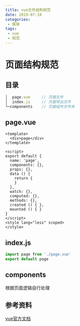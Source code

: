 ```yaml
---
title: vue文件结构规范
date: 2019-07-10
categories:
 - 框架
tags:
 - vue
 - 规范
---
```


# 页面结构规范

## 目录
```javascript
│  page.vue		// 页面文件
│  index.js		// 页面导出文件
└─components	// 页面组件文件夹

```

## page.vue

```vue
<template>
  <div>page</div>
</template>

<script>
export default {
  name: 'page',
  components: {},
  props: {},
  data () {
    return {
    }
  },
  watch: {},
  computed: {},
  methods: {},
  created () { },
  mounted () { }
}
</script>
<style lang="less" scoped>
</style>
```

## index.js
```javascript
import page from './page.vue'
export default page
```

## components
根据页面逻辑自行处理

## 参考资料

[vue官方文档](https://cn.vuejs.org/v2/guide/)